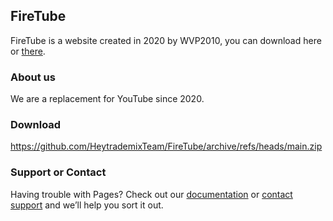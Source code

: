 ## FireTube

FireTube is a website created in 2020 by WVP2010, you can download here or [there](https://1drv.ms/u/s!Alia2WNSgWvWiR1nLmAcoCtcGN7t?e=8zHHRf).

### About us

We are a replacement for YouTube since 2020.

### Download

https://github.com/HeytrademixTeam/FireTube/archive/refs/heads/main.zip

### Support or Contact

Having trouble with Pages? Check out our [documentation](https://docs.github.com/categories/github-pages-basics/) or [contact support](https://support.github.com/contact) and we’ll help you sort it out.
